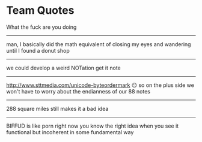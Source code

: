 # Team Quotes

<erekalper> What the fuck are you doing

-----------------

<slifty> man, I basically did the math equivalent of closing my eyes and wandering until I found a donut shop

-----------------

<baron> we could develop a weird NOTation
<baron> get it
<baron> note

-----------------

<baron> http://www.sttmedia.com/unicode-byteordermark :neutral_face:
<baron> so on the plus side we won't have to worry about the endianness of our 88 notes


-----------------

<baron> 288 square miles still makes it a bad idea


-----------------

<slifty> BIFFUD is like porn right now
<slifty> you know the right idea when you see it
<knowtheory> functional but incoherent in some fundamental way